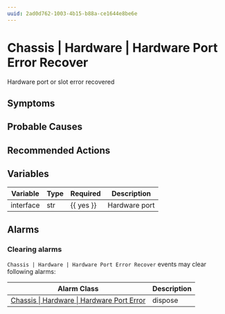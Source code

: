 ```yaml
---
uuid: 2ad0d762-1003-4b15-b88a-ce1644e8be6e
---
```

# Chassis | Hardware | Hardware Port Error Recover

Hardware port or slot error recovered

## Symptoms

## Probable Causes

## Recommended Actions

## Variables

Variable | Type | Required | Description
--- | --- | --- | ---
interface | str | {{ yes }} | Hardware port

## Alarms

### Clearing alarms

`Chassis | Hardware | Hardware Port Error Recover` events may clear following alarms:

Alarm Class | Description
--- | ---
[Chassis \| Hardware \| Hardware Port Error](../../../alarm-classes/chassis/hardware/hardware-port-error.md) | dispose
